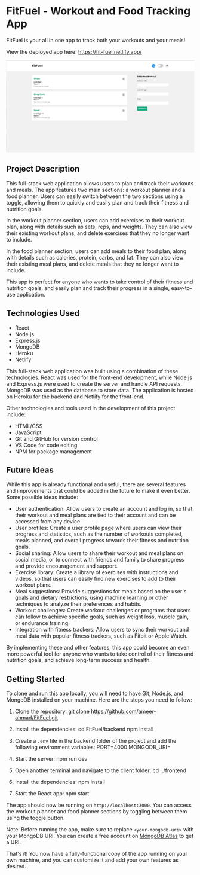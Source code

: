 # FitFuel - Workout and Food Tracking App

FitFuel is your all in one app to track both your workouts and your meals!

View the deployed app here: https://fit-fuel.netlify.app/

![1](public/screenshot1.png)

## Project Description

This full-stack web application allows users to plan and track their workouts and meals. The app features two main sections: a workout planner and a food planner. Users can easily switch between the two sections using a toggle, allowing them to quickly and easily plan and track their fitness and nutrition goals.

In the workout planner section, users can add exercises to their workout plan, along with details such as sets, reps, and weights. They can also view their existing workout plans, and delete exercises that they no longer want to include.

In the food planner section, users can add meals to their food plan, along with details such as calories, protein, carbs, and fat. They can also view their existing meal plans, and delete meals that they no longer want to include.

This app is perfect for anyone who wants to take control of their fitness and nutrition goals, and easily plan and track their progress in a single, easy-to-use application.

## Technologies Used

- React
- Node.js
- Express.js
- MongoDB
- Heroku
- Netlify

This full-stack web application was built using a combination of these technologies. React was used for the front-end development, while Node.js and Express.js were used to create the server and handle API requests. MongoDB was used as the database to store data. The application is hosted on Heroku for the backend and Netlify for the front-end.

Other technologies and tools used in the development of this project include:

- HTML/CSS
- JavaScript
- Git and GitHub for version control
- VS Code for code editing
- NPM for package management

## Future Ideas

While this app is already functional and useful, there are several features and improvements that could be added in the future to make it even better. Some possible ideas include:

- User authentication: Allow users to create an account and log in, so that their workout and meal plans are tied to their account and can be accessed from any device.
- User profiles: Create a user profile page where users can view their progress and statistics, such as the number of workouts completed, meals planned, and overall progress towards their fitness and nutrition goals.
- Social sharing: Allow users to share their workout and meal plans on social media, or to connect with friends and family to share progress and provide encouragement and support.
- Exercise library: Create a library of exercises with instructions and videos, so that users can easily find new exercises to add to their workout plans.
- Meal suggestions: Provide suggestions for meals based on the user's goals and dietary restrictions, using machine learning or other techniques to analyze their preferences and habits.
- Workout challenges: Create workout challenges or programs that users can follow to achieve specific goals, such as weight loss, muscle gain, or endurance training.
- Integration with fitness trackers: Allow users to sync their workout and meal data with popular fitness trackers, such as Fitbit or Apple Watch.

By implementing these and other features, this app could become an even more powerful tool for anyone who wants to take control of their fitness and nutrition goals, and achieve long-term success and health.

## Getting Started

To clone and run this app locally, you will need to have Git, Node.js, and MongoDB installed on your machine. Here are the steps you need to follow:

1. Clone the repository:
git clone https://github.com/ameer-ahmad/FitFuel.git


2. Install the dependencies:
cd FitFuel/backend
npm install


3. Create a `.env` file in the backend folder of the project and add the following environment variables:
PORT=4000
MONGODB_URI=<your-mongodb-uri>

4. Start the server:
npm run dev


5. Open another terminal and navigate to the client folder:
cd ../frontend


6. Install the dependencies:
npm install


7. Start the React app:
npm start


The app should now be running on `http://localhost:3000`. You can access the workout planner and food planner sections by toggling between them using the toggle button.

Note: Before running the app, make sure to replace `<your-mongodb-uri>` with your MongoDB URI. You can create a free account on [MongoDB Atlas](https://www.mongodb.com/cloud/atlas) to get a URI.

That's it! You now have a fully-functional copy of the app running on your own machine, and you can customize it and add your own features as desired.

